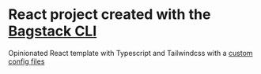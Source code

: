# React project created with the [Bagstack CLI](https://github.com/robin4a4/bagstack-cli)

Opinionated React template with Typescript and Tailwindcss with a [custom config files](https://github.com/robin4a4/tailwind-config)
